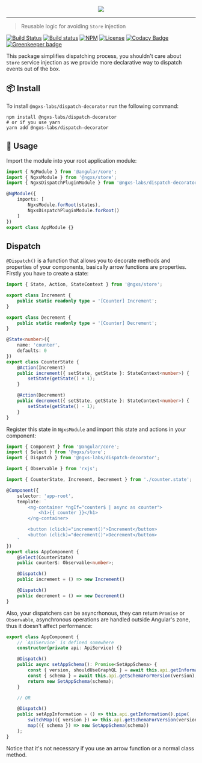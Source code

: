 <p align="center">
    <img src="https://raw.githubusercontent.com/ngxs-labs/dispatch-decorator/master/docs/assets/logo.png">
</p>

---

> Reusable logic for avoiding `Store` injection

[![Build Status](https://travis-ci.org/ngxs-labs/dispatch-decorator.svg?branch=master)](https://travis-ci.org/ngxs-labs/dispatch-decorator)
[![Build status](https://ci.appveyor.com/api/projects/status/tgbu55o6lephax5j?svg=true)](https://ci.appveyor.com/project/arturovt/dispatch-decorator)
[![NPM](https://badge.fury.io/js/%40ngxs-labs%2Fdispatch-decorator.svg)](https://www.npmjs.com/package/@ngxs-labs/dispatch-decorator)
[![License](https://img.shields.io/badge/License-MIT-green.svg)](https://github.com/ngxs-labs/dispatch-decorator/blob/master/LICENSE)
[![Codacy Badge](https://api.codacy.com/project/badge/Grade/610c73ab99434bf9807c080e7feb8b85)](https://www.codacy.com/app/arturovt/dispatch-decorator?utm_source=github.com&amp;utm_medium=referral&amp;utm_content=ngxs-labs/dispatch-decorator&amp;utm_campaign=Badge_Grade) [![Greenkeeper badge](https://badges.greenkeeper.io/ngxs-labs/dispatch-decorator.svg)](https://greenkeeper.io/)

This package simplifies dispatching process, you shouldn't care about `Store` service injection as we provide more declarative way to dispatch events out of the box.

## 📦 Install

To install `@ngxs-labs/dispatch-decorator` run the following command:

```console
npm install @ngxs-labs/dispatch-decorator
# or if you use yarn
yarn add @ngxs-labs/dispatch-decorator
```

## 🔨 Usage

Import the module into your root application module:

```typescript
import { NgModule } from '@angular/core';
import { NgxsModule } from '@ngxs/store';
import { NgxsDispatchPluginModule } from '@ngxs-labs/dispatch-decorator';

@NgModule({
    imports: [
        NgxsModule.forRoot(states),
        NgxsDispatchPluginModule.forRoot()
    ]
})
export class AppModule {}
```

## Dispatch

`@Dispatch()` is a function that allows you to decorate methods and properties of your components, basically arrow functions are properties. Firstly you have to create a state:

```typescript
import { State, Action, StateContext } from '@ngxs/store';

export class Increment {
    public static readonly type = '[Counter] Increment';
}

export class Decrement {
    public static readonly type = '[Counter] Decrement';
}

@State<number>({
    name: 'counter',
    defaults: 0
})
export class CounterState {
    @Action(Increment)
    public increment({ setState, getState }: StateContext<number>) {
        setState(getState() + 1);
    }

    @Action(Decrement)
    public decrement({ setState, getState }: StateContext<number>) {
        setState(getState() - 1);
    }
}
```

Register this state in `NgxsModule` and import this state and actions in your component:

```typescript
import { Component } from '@angular/core';
import { Select } from '@ngxs/store';
import { Dispatch } from '@ngxs-labs/dispatch-decorator';

import { Observable } from 'rxjs';

import { CounterState, Increment, Decrement } from './counter.state';

@Component({
    selector: 'app-root',
    template: `
        <ng-container *ngIf="counter$ | async as counter">
            <h1>{{ counter }}</h1>
        </ng-container>

        <button (click)="increment()">Increment</button>
        <button (click)="decrement()">Decrement</button>
    `
})
export class AppComponent {
    @Select(CounterState)
    public counter$: Observable<number>;

    @Dispatch()
    public increment = () => new Increment()

    @Dispatch()
    public decrement = () => new Decrement()
}
```

Also, your dispatchers can be asyncrhonous, they can return `Promise` or `Observable`, asynchronous operations are handled outside Angular's zone, thus it doesn't affect performance:

```typescript
export class AppComponent {
    // `ApiService` is defined somewhere
    constructor(private api: ApiService) {}

    @Dispatch()
    public async setAppSchema(): Promise<SetAppSchema> {
        const { version, shouldUseGraphQL } = await this.api.getInformation();
        const { schema } = await this.api.getSchemaForVersion(version);
        return new SetAppSchema(schema);
    }

    // OR

    @Dispatch()
    public setAppInformation = () => this.api.getInformation().pipe(
        switchMap(({ version }) => this.api.getSchemaForVersion(version)),
        map(({ schema }) => new SetAppSchema(schema))
    );
}
```

Notice that it's not necessary if you use an arrow function or a normal class method.
